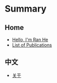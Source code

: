 # Summary

## Home

* [Hello, I'm Ran He](README.md)
* [List of Publications](en/list-of-publications.md)

## 中文

* [关于](zh/README.md)

